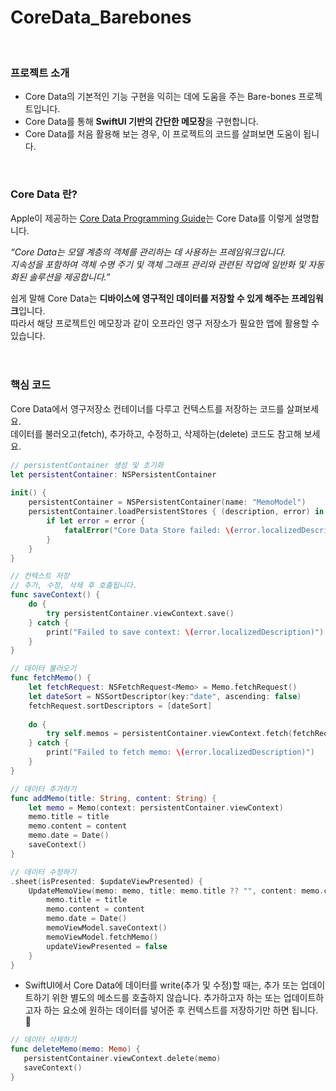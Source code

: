# CoreData_Barebones
<br/>

### 프로젝트 소개
- Core Data의 기본적인 기능 구현을 익히는 데에 도움을 주는 Bare-bones 프로젝트입니다.
- Core Data를 통해 **SwiftUI 기반의 간단한 메모장**을 구현합니다.
- Core Data를 처음 활용해 보는 경우, 이 프로젝트의 코드를 살펴보면 도움이 됩니다.
<br/>

### Core Data 란?   
Apple이 제공하는 [Core Data Programming Guide](https://developer.apple.com/library/archive/documentation/Cocoa/Conceptual/CoreData/index.html)는 Core Data를 이렇게 설명합니다.      

*“Core Data는 모델 계층의 객체를 관리하는 데 사용하는 프레임워크입니다.    
지속성을 포함하여 객체 수명 주기 및 객체 그래프 관리와 관련된 작업에 일반화 및 자동화된 솔루션을 제공합니다.”*     

쉽게 말해 Core Data는 **디바이스에 영구적인 데이터를 저장할 수 있게 해주는 프레임워크**입니다.     
따라서 해당 프로젝트인 메모장과 같이 오프라인 영구 저장소가 필요한 앱에 활용할 수 있습니다.    
<br/>
<br/>

### 핵심 코드
Core Data에서 영구저장소 컨테이너를 다루고 컨텍스트를 저장하는 코드를 살펴보세요.   
데이터를 불러오고(fetch), 추가하고, 수정하고, 삭제하는(delete) 코드도 참고해 보세요.   

```Swift
// persistentContainer 생성 및 초기화 
let persistentContainer: NSPersistentContainer
    
init() {
    persistentContainer = NSPersistentContainer(name: "MemoModel")
    persistentContainer.loadPersistentStores { (description, error) in
        if let error = error {
            fatalError("Core Data Store failed: \(error.localizedDescription)")
        }
    }
}
```
```Swift
// 컨텍스트 저장 
// 추가, 수정, 삭제 후 호출됩니다.  
func saveContext() {
    do {
        try persistentContainer.viewContext.save()
    } catch {
        print("Failed to save context: \(error.localizedDescription)")
    }
}
```
```Swift
// 데이터 불러오기
func fetchMemo() {
    let fetchRequest: NSFetchRequest<Memo> = Memo.fetchRequest()
    let dateSort = NSSortDescriptor(key:"date", ascending: false)
    fetchRequest.sortDescriptors = [dateSort]
        
    do {
        try self.memos = persistentContainer.viewContext.fetch(fetchRequest)
    } catch {
        print("Failed to fetch memo: \(error.localizedDescription)")
    }
}
```
```Swift
// 데이터 추가하기
func addMemo(title: String, content: String) {
    let memo = Memo(context: persistentContainer.viewContext)
    memo.title = title
    memo.content = content
    memo.date = Date()
    saveContext()
}
``` 
```Swift
// 데이터 수정하기
.sheet(isPresented: $updateViewPresented) {
    UpdateMemoView(memo: memo, title: memo.title ?? "", content: memo.content ?? "") { title, content in
        memo.title = title
        memo.content = content
        memo.date = Date()
        memoViewModel.saveContext()
        memoViewModel.fetchMemo()
        updateViewPresented = false
    }
}
```
- SwiftUI에서 Core Data에 데이터를 write(추가 및 수정)할 때는, 추가 또는 업데이트하기 위한 별도의 메소드를 호출하지 않습니다. 추가하고자 하는 또는 업데이트하고자 하는 요소에 원하는 데이터를 넣어준 후 컨텍스트를 저장하기만 하면 됩니다. 🙊
```Swift
// 데이터 삭제하기 
func deleteMemo(memo: Memo) {
   persistentContainer.viewContext.delete(memo)
   saveContext()
}
```

